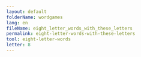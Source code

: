 ```yaml
---
layout: default
folderName: wordgames
lang: en
fileName: eight_letter_words_with_these_letters
permalink: eight-letter-words-with-these-letters
tool: eight-letter-words
letter: 8
---
```

